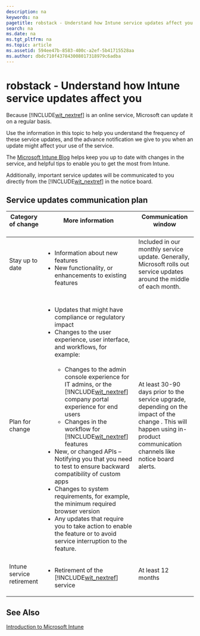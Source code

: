 ```yaml
---
description: na
keywords: na
pagetitle: robstack - Understand how Intune service updates affect you
search: na
ms.date: na
ms.tgt_pltfrm: na
ms.topic: article
ms.assetid: 594ee47b-8583-400c-a2ef-5b41715528aa
ms.author: dbdc710f437843008017318979c6adba
---
```

# robstack - Understand how Intune service updates affect you
Because [!INCLUDE[wit_nextref](../Token/wit_nextref_md.md)] is an online service, Microsoft can update it on a regular basis.

Use the information in this topic to help you understand the frequency of these service updates, and the advance notification we give to you when an update might affect your use of the service.

The [Microsoft Intune Blog](http://blogs.technet.com/b/microsoftintune/) helps keep you up to date with changes in the service, and helpful tips to enable you to get the most from Intune.

Additionally, important service updates will be communicated to you directly from the [!INCLUDE[wit_nextref](../Token/wit_nextref_md.md)] in the notice board.

## Service updates communication plan

|Category of change <br /> <br />|More information <br /> <br />|Communication window <br /> <br />|
|----------------------|--------------------|------------------------|
|Stay up to date <br /> <br />|<ul><li>Information about new features </li><li>New functionality, or enhancements to existing features </li> </ul>|Included in our monthly service update. Generally, Microsoft rolls out service updates around the middle of each month. <br /> <br />|
|Plan for change <br /> <br />|<ul><li>Updates that might have compliance or regulatory impact </li><li>Changes to the user experience, user interface, and workflows, for example: <br /> <br /><ul><li>Changes to the admin console experience for IT admins, or the [!INCLUDE[wit_nextref](../Token/wit_nextref_md.md)] company portal experience for end users </li><li>Changes in the workflow for [!INCLUDE[wit_nextref](../Token/wit_nextref_md.md)] features </li> </ul> </li><li>New, or changed APIs – Notifying you that you need to test to ensure backward compatibility of custom apps </li><li>Changes to system requirements, for example, the minimum required browser version </li><li>Any updates that require you to take action to enable the feature or to avoid service interruption to the feature. </li> </ul>|At least 30-90 days prior to the service upgrade, depending on the impact of the change . This will happen using in-product communication channels like notice board alerts. <br /> <br />|
|Intune service retirement <br /> <br />|<ul><li>Retirement of the [!INCLUDE[wit_nextref](../Token/wit_nextref_md.md)] service </li> </ul>|At least 12 months <br /> <br />|

## See Also
[Introduction to Microsoft Intune](../Topic/Introduction_to_Microsoft_Intune.md)

